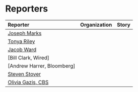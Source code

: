 # Reporters


Reporter | Organization | Story
:--- | :--- | :---
[ Joseph Marks](https://www.washingtonpost.com/people/joseph-marks/) | |
[Tonya Riley](https://www.washingtonpost.com/people/tonya-riley/) | |
[Jacob Ward](https://twitter.com/byjacobward?lang=en)| |
[Bill Clark, Wired] | |
[Andrew Harrer, Bloomberg]| |
[Steven Stover](https://www.army.mil/article/214354/avengercon_iii_the_hacker_training_event_for_todays_cyber_warrior) | |
[Olivia Gazis, CBS](https://www.cbsnews.com/news/the-nsa-prepares-to-defend-2020-elections-drawing-lessons-from-2018-midterms/) | |
